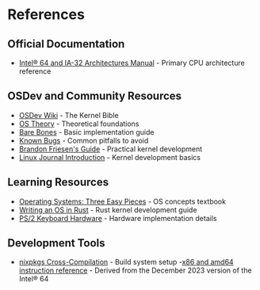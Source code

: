 # References

## Official Documentation

- [Intel® 64 and IA-32 Architectures Manual](https://www.intel.com/content/www/us/en/architecture-and-technology/64-ia-32-architectures-software-developer-vol-3a-part-1-manual.html) - Primary CPU architecture reference

## OSDev and Community Resources

- [OSDev Wiki](https://wiki.osdev.org/Main_Page) - The Kernel Bible
- [OS Theory](https://wiki.osdev.org/Category:OS_theory) - Theoretical foundations
- [Bare Bones](https://wiki.osdev.org/Bare_Bones) - Basic implementation guide
- [Known Bugs](https://wiki.osdev.org/James_Molloy's_Tutorial_Known_Bugs) - Common pitfalls to avoid
- [Brandon Friesen's Guide](http://www.osdever.net/bkerndev/Docs/intro.htm) - Practical kernel development
- [Linux Journal Introduction](https://www.linuxjournal.com/content/what-does-it-take-make-kernel-0) - Kernel development basics

## Learning Resources

- [Operating Systems: Three Easy Pieces](https://pages.cs.wisc.edu/~remzi/OSTEP/) - OS concepts textbook
- [Writing an OS in Rust](https://os.phil-opp.com/) - Rust kernel development guide
- [PS/2 Keyboard Hardware](https://www.youtube.com/watch?v=7aXbh9VUB3U) - Hardware implementation details

## Development Tools

- [nixpkgs Cross-Compilation](https://nix.dev/tutorials/cross-compilation.html) - Build system setup
-[x86 and amd64 instruction reference](https://www.felixcloutier.com/x86/) - Derived from the December 2023 version of the Intel® 64
